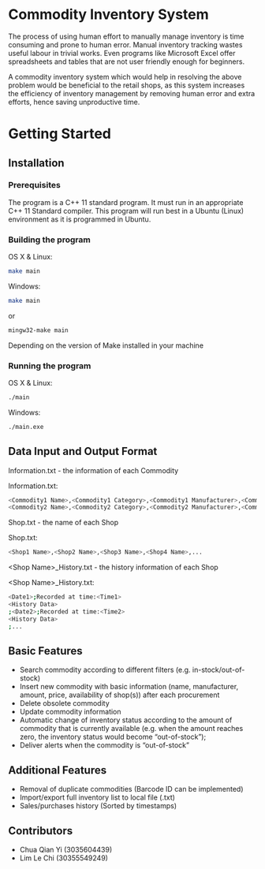# Commodity Inventory System

The process of using human effort to manually manage inventory is time consuming and prone to human error. Manual inventory tracking wastes useful labour in trivial works. Even programs like Microsoft Excel offer spreadsheets and tables that are not user friendly enough for beginners.

A commodity inventory system which would help in resolving the above problem would be beneficial to the retail shops, as this system increases the efficiency of inventory management by removing human error and extra efforts, hence saving unproductive time.

# Getting Started

## Installation

### Prerequisites

The program is a C++ 11 standard program. It must run in an appropriate C++ 11 Standard compiler. This program will run best  in a Ubuntu (Linux) environment as it is programmed in Ubuntu.

### Building the program

OS X & Linux:

```sh
make main
```

Windows:

```sh
make main
```
or
```sh
mingw32-make main
```
Depending on the version of Make installed in your machine

### Running the program

OS X & Linux:

```sh
./main
```

Windows:

```sh
./main.exe
```
## Data Input and Output Format

Information.txt - the information of each Commodity

Information.txt:
```sh
<Commodity1 Name>,<Commodity1 Category>,<Commodity1 Manufacturer>,<Commodity1 Price>,<Shop1 Name>,<Shop1 Quantity>,<Shop2 Name>,<Shop2 Quantity>,...
<Commodity2 Name>,<Commodity2 Category>,<Commodity2 Manufacturer>,<Commodity2 Price>,<Shop1 Name>,<Shop1 Quantity>,<Shop2 Name>,<Shop2 Quantity>,...
```

Shop.txt - the name of each Shop

Shop.txt:
```sh
<Shop1 Name>,<Shop2 Name>,<Shop3 Name>,<Shop4 Name>,...
```

\<Shop Name\>_History.txt - the history information of each Shop

\<Shop Name\>_History.txt:
```sh
<Date1>;Recorded at time:<Time1>
<History Data>
;<Date2>;Recorded at time:<Time2>
<History Data>
;...
```

## Basic Features

* Search commodity according to different filters (e.g. in-stock/out-of-stock)
* Insert new commodity with basic information (name, manufacturer, amount, price, availability of shop(s)) after each procurement 
* Delete obsolete commodity 
* Update commodity information 
* Automatic change of inventory status according to the amount of commodity that is currently available (e.g. when the amount reaches     zero, the inventory status would become “out-of-stock”); 
* Deliver alerts when the commodity is “out-of-stock”


## Additional Features 

* Removal of duplicate commodities (Barcode ID can be implemented)
* Import/export full inventory list to local file (.txt)
* Sales/purchases history (Sorted by timestamps) 

## Contributors

* Chua Qian Yi (3035604439)
* Lim Le Chi (30355549249)
